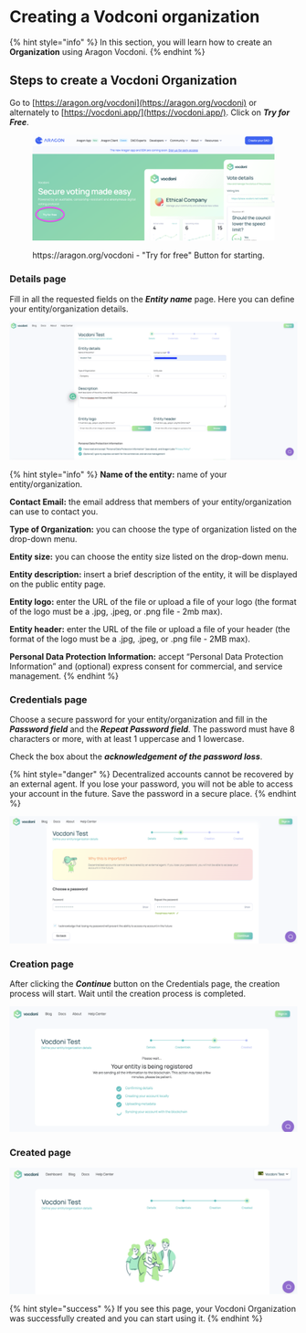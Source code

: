 # Creating a Vodconi organization

{% hint style="info" %}
In this section, you will learn how to create an **Organization** using Aragon Vocdoni.
{% endhint %}

## Steps to create a Vocdoni Organization

Go to [https://aragon.org/vocdoni](https://aragon.org/vocdoni) or alternately to [https://vocdoni.app/](https://vocdoni.app/). Click on _**Try for Free**_.

<figure><img src="../../.gitbook/assets/Try button.png" alt=""><figcaption><p>https://aragon.org/vocdoni - "Try for free" Button for starting.</p></figcaption></figure>

### Details page

Fill in all the requested fields on the _**Entity name**_ page. Here you can define your entity/organization details.

![Entity name page](<../../.gitbook/assets/Schermata 2022-03-07 alle 11.16.59.png>)

{% hint style="info" %}
**Name of the entity:** name of your entity/organization.

**Contact Email:** the email address that members of your entity/organization can use to contact you.

**Type of Organization:** you can choose the type of organization listed on the drop-down menu.

**Entity size:** you can choose the entity size listed on the drop-down menu.

**Entity description:** insert a brief description of the entity, it will be displayed on the public entity page.

**Entity logo:** enter the URL of the file or upload a file of your logo (the format of the logo must be a .jpg, .jpeg, or .png file - 2mb max).

**Entity header:** enter the URL of the file or upload a file of your header (the format of the logo must be a .jpg, .jpeg, or .png file - 2MB max).

**Personal Data Protection Information:** accept “Personal Data Protection Information” and (optional) express consent for commercial, and service management.
{% endhint %}

### Credentials page

Choose a secure password for your entity/organization and fill in the _**Password field**_ and the _**Repeat Password field**_. The password must have 8 characters or more, with at least 1 uppercase and 1 lowercase.

Check the box about the _**acknowledgement of the password loss**_.

{% hint style="danger" %}
Decentralized accounts cannot be recovered by an external agent. If you lose your password, you will not be able to access your account in the future. Save the password in a secure place.
{% endhint %}

![Choose a password for your entity/organization](<../../.gitbook/assets/Schermata 2022-03-07 alle 11.27.51.png>)

### Creation page

After clicking the _**Continue**_ button on the Credentials page, the creation process will start. Wait until the creation process is completed.

![Creation process page](<../../.gitbook/assets/Schermata 2022-03-07 alle 11.30.21.png>)

### Created page

![The created page](<../../.gitbook/assets/Schermata 2022-03-07 alle 11.31.59.png>)

{% hint style="success" %}
If you see this page, your Vocdoni Organization was successfully created and you can start using it.
{% endhint %}
